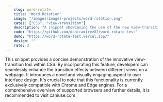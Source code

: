 ```yaml
---
    slug: word-rotate
    title: "Word Rotation"
    image: "/images/images-projects/word-rotation.png"
    cates: ["CSS", "view-transition"]
    description: "A snippet showcasing the use of the new view-transition tool in CSS. ALERT: Only compatible with Chrome/Edge engines; check caniuse.com for more information."
    code: "https://github.com/daniramirez82/word-rotate-test"
    demo: "https://word-rotate-test.vercel.app/"
    design: ""
    rate: 3
---
```

This snippet provides a concise demonstration of the innovative view-transition tool within CSS. By incorporating this feature, developers can seamlessly enhance the transition effects between different views on a webpage. It introduces a novel and visually engaging aspect to user interface design. It's crucial to note that this functionality is currently exclusively compatible with Chrome and Edge engines. For a comprehensive overview of supported browsers and further details, it is recommended to visit caniuse.com. 